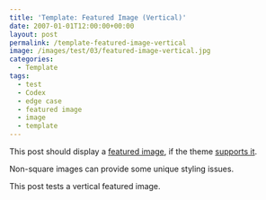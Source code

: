 ```yaml
---
title: 'Template: Featured Image (Vertical)'
date: 2007-01-01T12:00:00+00:00
layout: post
permalink: /template-featured-image-vertical
image: /images/test/03/featured-image-vertical.jpg
categories:
  - Template
tags:
  - test
  - Codex
  - edge case
  - featured image
  - image
  - template
---
```

This post should display a <a title="Featured Images" href="http://en.support.wordpress.com/featured-images/#setting-a-featured-image" target="_blank">featured image</a>, if the theme <a title="Post Thumbnails" href="http://codex.wordpress.org/Post_Thumbnails" target="_blank">supports it</a>.

Non-square images can provide some unique styling issues.

This post tests a vertical featured image.
